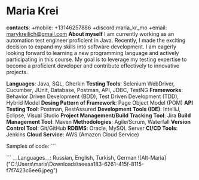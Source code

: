 # **Maria Krei**
__contacts__:
    +mobile: +13146257886
    +discord:maria_kr_mo
    +email: marykreilich@gmail.com
 __About myself__
I am currently working as an automation test engineer proficient in Java. Recently, I made the exciting decision to expand my skills into software development. I am eagerly looking forward to learning a new programming language and actively participating in this course. My goal is to leverage my testing expertise to become a proficient developer and contribute effectively to innovative projects.</p>

__Languages__: Java, SQL, Gherkin
__Testing Tools__: Selenium WebDriver, Cucumber, JUnit, Database, Postman, API, JDBC, TestNG
__Frameworks__: Behavior Driven Development (BDD), Test Driven Development (TDD), Hybrid Model
__Desing Pattern of Framework__: Page Object Model (POM)
__API Testing Tool__: Postman, RestAssured
__Development Tools (IDE)__: IntelliJ, Eclipse, Visual Studio
__Project Management/Build Tracking Tool__: Jira
__Build Management Tool__: Maven
__Methodologies__: Agile/Scrum, Waterfall
__Version Control Tool__: Git/GitHub
__RDBMS__: Oracle, MySQL Server
__CI/CD Tools__: Jenkins
__Cloud Service__: AWS (Amazon Cloud Service)

<p>Samples of code:
```<script> 
    alert ("Hello word and hello Maria");
</script></p>```
__Languages__: Russian, English, Turkish, German
![Alt-Maria]("C:\Users\maria\Downloads\aeeaa183-6261-415f-8115-f7f7423c6ee6.jpeg")